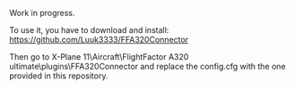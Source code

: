 Work in progress.

To use it, you have to download and install: https://github.com/Luuk3333/FFA320Connector

Then go to X-Plane 11\Aircraft\FlightFactor A320 ultimate\plugins\FFA320Connector and replace the config.cfg with the one provided in this repository.